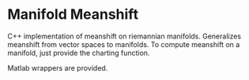 # Manifold Meanshift
C++ implementation of meanshift on riemannian manifolds. Generalizes meanshift from vector spaces to manifolds. To compute meanshift on a manifold, just provide the charting function. 

Matlab wrappers are provided.

